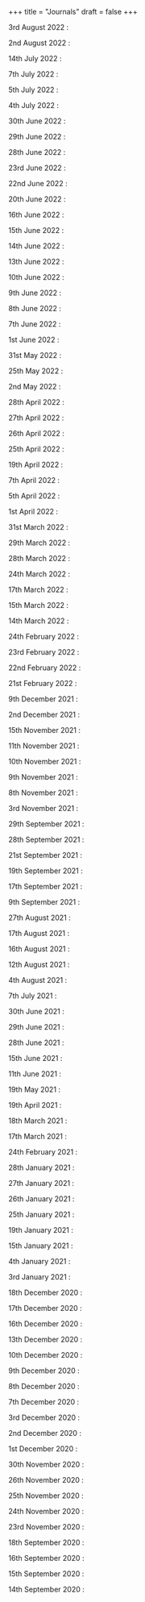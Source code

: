 +++
title = "Journals"
draft = false
+++

3rd August 2022
:


2nd August 2022
:


14th July 2022
:


7th July 2022
:


5th July 2022
:


4th July 2022
:


30th June 2022
:


29th June 2022
:


28th June 2022
:


23rd June 2022
:


22nd June 2022
:


20th June 2022
:


16th June 2022
:


15th June 2022
:


14th June 2022
:


13th June 2022
:


10th June 2022
:


9th June 2022
:


8th June 2022
:


7th June 2022
:


1st June 2022
:


31st May 2022
:


25th May 2022
:


2nd May 2022
:


28th April 2022
:


27th April 2022
:


26th April 2022
:


25th April 2022
:


19th April 2022
:


7th April 2022
:


5th April 2022
:


1st April 2022
:


31st March 2022
:


29th March 2022
:


28th March 2022
:


24th March 2022
:


17th March 2022
:


15th March 2022
:


14th March 2022
:


24th February 2022
:


23rd February 2022
:


22nd February 2022
:


21st February 2022
:


9th December 2021
:


2nd December 2021
:


15th November 2021
:


11th November 2021
:


10th November 2021
:


9th November 2021
:


8th November 2021
:


3rd November 2021
:


29th September 2021
:


28th September 2021
:


21st September 2021
:


19th September 2021
:


17th September 2021
:


9th September 2021
:


27th August 2021
:


17th August 2021
:


16th August 2021
:


12th August 2021
:


4th August 2021
:


7th July 2021
:


30th June 2021
:


29th June 2021
:


28th June 2021
:


15th June 2021
:


11th June 2021
:


19th May 2021
:


19th April 2021
:


18th March 2021
:


17th March 2021
:


24th February 2021
:


28th January 2021
:


27th January 2021
:


26th January 2021
:


25th January 2021
:


19th January 2021
:


15th January 2021
:


4th January 2021
:


3rd January 2021
:


18th December 2020
:


17th December 2020
:


16th December 2020
:


13th December 2020
:


10th December 2020
:


9th December 2020
:


8th December 2020
:


7th December 2020
:


3rd December 2020
:


2nd December 2020
:


1st December 2020
:


30th November 2020
:


26th November 2020
:


25th November 2020
:


24th November 2020
:


23rd November 2020
:


18th September 2020
:


16th September 2020
:


15th September 2020
:


14th September 2020
: